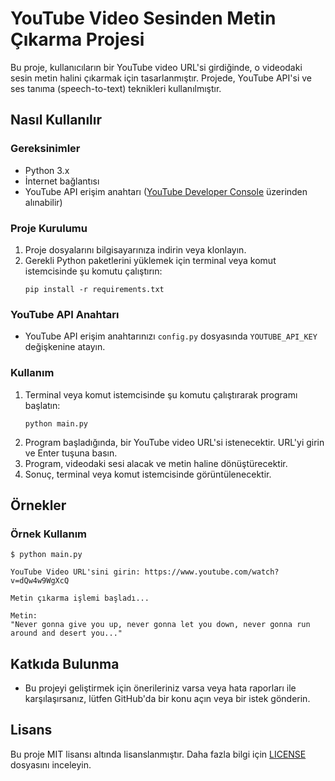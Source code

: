 # YouTube Video Sesinden Metin Çıkarma Projesi

Bu proje, kullanıcıların bir YouTube video URL'si girdiğinde, o videodaki sesin metin halini çıkarmak için tasarlanmıştır. Projede, YouTube API'si ve ses tanıma (speech-to-text) teknikleri kullanılmıştır.

## Nasıl Kullanılır

### Gereksinimler
- Python 3.x
- İnternet bağlantısı
- YouTube API erişim anahtarı ([YouTube Developer Console](https://developers.google.com/youtube/registering_an_application) üzerinden alınabilir)

### Proje Kurulumu
1. Proje dosyalarını bilgisayarınıza indirin veya klonlayın.
2. Gerekli Python paketlerini yüklemek için terminal veya komut istemcisinde şu komutu çalıştırın:
   ```
   pip install -r requirements.txt
   ```

### YouTube API Anahtarı
- YouTube API erişim anahtarınızı `config.py` dosyasında `YOUTUBE_API_KEY` değişkenine atayın.

### Kullanım
1. Terminal veya komut istemcisinde şu komutu çalıştırarak programı başlatın:
   ```
   python main.py
   ```
2. Program başladığında, bir YouTube video URL'si istenecektir. URL'yi girin ve Enter tuşuna basın.
3. Program, videodaki sesi alacak ve metin haline dönüştürecektir.
4. Sonuç, terminal veya komut istemcisinde görüntülenecektir.

## Örnekler

### Örnek Kullanım
```
$ python main.py

YouTube Video URL'sini girin: https://www.youtube.com/watch?v=dQw4w9WgXcQ

Metin çıkarma işlemi başladı...

Metin:
"Never gonna give you up, never gonna let you down, never gonna run around and desert you..."
```

## Katkıda Bulunma

- Bu projeyi geliştirmek için önerileriniz varsa veya hata raporları ile karşılaşırsanız, lütfen GitHub'da bir konu açın veya bir istek gönderin.

## Lisans

Bu proje MIT lisansı altında lisanslanmıştır. Daha fazla bilgi için [LICENSE](LICENSE) dosyasını inceleyin.
